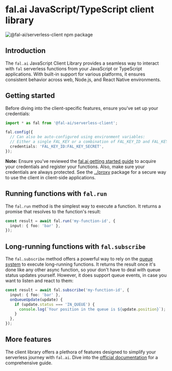 # fal.ai JavaScript/TypeScript client library

![@fal-ai/serverless-client npm package](https://img.shields.io/npm/v/@fal-ai/serverless-client?color=%237527D7&label=%40fal-ai%2Fserverless-client&style=flat-square)

## Introduction

The `fal.ai` JavaScript Client Library provides a seamless way to interact with `fal` serverless functions from your JavaScript or TypeScript applications. With built-in support for various platforms, it ensures consistent behavior across web, Node.js, and React Native environments.

## Getting started

Before diving into the client-specific features, ensure you've set up your credentials:

```ts
import * as fal from '@fal-ai/serverless-client';

fal.config({
  // Can also be auto-configured using environment variables:
  // Either a single FAL_KEY or a combination of FAL_KEY_ID and FAL_KEY_SECRET
  credentials: 'FAL_KEY_ID:FAL_KEY_SECRET',
});
```

**Note:** Ensure you've reviewed the [fal.ai getting started guide](https://fal.ai/docs) to acquire your credentials and register your functions. Also, make sure your credentials are always protected. See the [../proxy](../proxy) package for a secure way to use the client in client-side applications.

## Running functions with `fal.run`

The `fal.run` method is the simplest way to execute a function. It returns a promise that resolves to the function's result:

```ts
const result = await fal.run('my-function-id', {
  input: { foo: 'bar' },
});
```

## Long-running functions with `fal.subscribe`

The `fal.subscribe` method offers a powerful way to rely on the [queue system](https://www.fal.ai/docs/function-endpoints/queue) to execute long-running functions. It returns the result once it's done like any other async function, so your don't have to deal with queue status updates yourself. However, it does support queue events, in case you want to listen and react to them:

```ts
const result = await fal.subscribe('my-function-id', {
  input: { foo: 'bar' },
  onQueueUpdate(update) {
    if (update.status === 'IN_QUEUE') {
      console.log(`Your position in the queue is ${update.position}`);
    }
  },
});
```

## More features

The client library offers a plethora of features designed to simplify your serverless journey with `fal.ai`. Dive into the [official documentation](https://fal.ai/docs) for a comprehensive guide.
